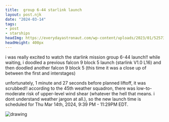 ```yaml
---
title:  group 6-44 starlink launch
layout: post.njk
date: "2024-03-14"
tags: 
- post
- starships
headImg: https://everydayastronaut.com/wp-content/uploads/2023/01/52573311807_83065ed505_o-1-2048x1365.jpg
headHeight: 400px
---
```


i was really excited to watch the starlink mission group 6-44 launch!! while waiting, i doodled a previous falcon 9 block 5 launch (starlink V1.0 L16) and then doodled another falcon 9 block 5 (this time it was a close up of between the first and interstages)

unfortunately, 1 minute and 27 seconds before planned liftoff, it was scrubbed!! according to the 45th weather squadron, there was low-to-moderate risk of upper-level wind shear (whatever the hell that means. i dont understand weather jargon at all.), so the new launch time is scheduled for Thu Mar 14th, 2024, 9:39 PM - 11:29PM EDT.

![drawing](/images/art/rockets/falcon9block5.jpeg)